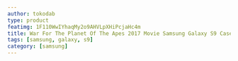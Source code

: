 ```yaml
---
author: tokodab
type: product
featimg: 1F110WwIYhaqMy2o9AHVLpXHiPcjaHc4m
title: War For The Planet Of The Apes 2017 Movie Samsung Galaxy S9 Case
tags: [samsung, galaxy, s9]
category: [samsung]
---
```

